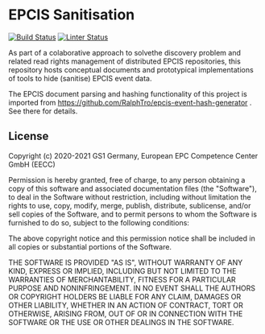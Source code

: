 # EPCIS Sanitisation

[![Build Status](https://github.com/european-epc-competence-center/epcis-sanitisation/workflows/Unit%20Tests/badge.svg?v=42)](https://github.com/RalphTro/epcis-event-hash-generator/actions?query=workflow%3A%22Unit+Tests%22)
[![Linter Status](https://github.com/european-epc-competence-center/epcis-sanitisation/workflows/Code%20Style/badge.svg)](https://github.com/RalphTro/epcis-event-hash-generator/actions?query=workflow%3A%22Code+Style%22)

As part of a colaborative approach to solvethe discovery problem and related read rights management of distributed EPCIS repositories, this repository hosts conceptual documents and prototypical implementations of tools to hide (sanitise) EPCIS event data.

The EPCIS document parsing and hashing functionality of this project is imported from https://github.com/RalphTro/epcis-event-hash-generator . See there for details.

## License

Copyright (c) 2020-2021 GS1 Germany, European EPC Competence Center GmbH (EECC)

Permission is hereby granted, free of charge, to any person obtaining a copy
of this software and associated documentation files (the "Software"), to deal
in the Software without restriction, including without limitation the rights
to use, copy, modify, merge, publish, distribute, sublicense, and/or sell
copies of the Software, and to permit persons to whom the Software is
furnished to do so, subject to the following conditions:

The above copyright notice and this permission notice shall be included in all
copies or substantial portions of the Software.

THE SOFTWARE IS PROVIDED "AS IS", WITHOUT WARRANTY OF ANY KIND, EXPRESS OR
IMPLIED, INCLUDING BUT NOT LIMITED TO THE WARRANTIES OF MERCHANTABILITY,
FITNESS FOR A PARTICULAR PURPOSE AND NONINFRINGEMENT. IN NO EVENT SHALL THE
AUTHORS OR COPYRIGHT HOLDERS BE LIABLE FOR ANY CLAIM, DAMAGES OR OTHER
LIABILITY, WHETHER IN AN ACTION OF CONTRACT, TORT OR OTHERWISE, ARISING FROM,
OUT OF OR IN CONNECTION WITH THE SOFTWARE OR THE USE OR OTHER DEALINGS IN THE
SOFTWARE.
